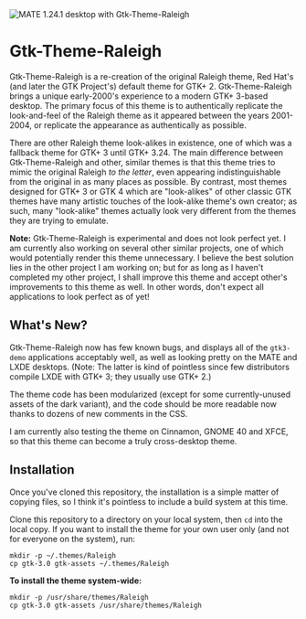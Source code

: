 <img alt="MATE 1.24.1 desktop with Gtk-Theme-Raleigh" src="https://raw.githubusercontent.com/thesquash/gtk-theme-raleigh/master/Gtk-Theme-Raleigh.png"/>

# Gtk-Theme-Raleigh

Gtk-Theme-Raleigh is a re-creation of the original Raleigh theme, Red Hat's
(and later the GTK Project's) default theme for GTK+ 2.  Gtk-Theme-Raleigh
brings a unique early-2000's experience to a modern GTK+ 3-based desktop.
The primary focus of this theme is to authentically replicate the look-and-feel
of the Raleigh theme as it appeared between the years 2001-2004, or replicate
the appearance as authentically as possible.

There are other Raleigh theme look-alikes in existence, one of which was a
fallback theme for GTK+ 3 until GTK+ 3.24.  The main difference between
Gtk-Theme-Raleigh and other, similar themes is that this theme tries to mimic
the original Raleigh *to the letter*, even appearing indistinguishable from
the original in as many places as possible.  By contrast, most themes designed
for GTK+ 3 or GTK 4 which are "look-alikes" of other classic GTK themes have
many artistic touches of the look-alike theme's own creator; as such, many
"look-alike" themes actually look very different from the themes they are
trying to emulate.

**Note:**  Gtk-Theme-Raleigh is experimental and does not look perfect yet.
I am currently also working on several other similar projects, one of which
would potentially render this theme unnecessary.  I believe the best solution
lies in the other project I am working on; but for as long as I haven't
completed my other project, I shall improve this theme and accept other's
improvements to this theme as well.  In other words, don't expect all
applications to look perfect as of yet!

## What's New?

Gtk-Theme-Raleigh now has few known bugs, and displays all of the `gtk3-demo`
applications acceptably well, as well as looking pretty on the MATE and LXDE
desktops.  (Note:  The latter is kind of pointless since few distributors
compile LXDE with GTK+ 3; they usually use GTK+ 2.)

The theme code has been modularized (except for some currently-unused assets
of the dark variant), and the code should be more readable now thanks to
dozens of new comments in the CSS.

I am currently also testing the theme on Cinnamon, GNOME 40 and XFCE, so that
this theme can become a truly cross-desktop theme.

## Installation

Once you've cloned this repository, the installation is a simple matter of
copying files, so I think it's pointless to include a build system at this
time.

Clone this repository to a directory on your local system, then `cd` into
the local copy.  If you want to install the theme for your own user only
(and not for everyone on the system), run:

```
mkdir -p ~/.themes/Raleigh
cp gtk-3.0 gtk-assets ~/.themes/Raleigh
```

**To install the theme system-wide:**

```
mkdir -p /usr/share/themes/Raleigh
cp gtk-3.0 gtk-assets /usr/share/themes/Raleigh
```

